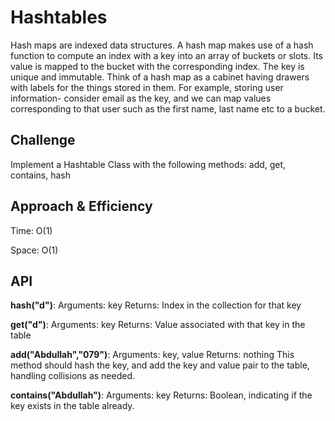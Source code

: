 # Hashtables

Hash maps are indexed data structures. A hash map makes use of a hash function to compute an index with a key into an array of buckets or slots. Its value is mapped to the bucket with the corresponding index. The key is unique and immutable. Think of a hash map as a cabinet having drawers with labels for the things stored in them. For example, storing user information- consider email as the key, and we can map values corresponding to that user such as the first name, last name etc to a bucket.

## Challenge

Implement a Hashtable Class with the following methods:
add, get, contains, hash

## Approach & Efficiency

Time: O(1)

Space: O(1)

## API

**hash("d")**:
    Arguments: key
    Returns: Index in the collection for that key

**get("d")**:
    Arguments: key
    Returns: Value associated with that key in the table

**add("Abdullah","079")**:
    Arguments: key, value
    Returns: nothing
    This method should hash the key, and add the key and value pair to the table, handling collisions as needed.

**contains("Abdullah")**:
    Arguments: key
    Returns: Boolean, indicating if the key exists in the table already.
